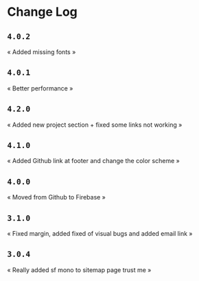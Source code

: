 <!--  
 File: CHANGELOG.md
 Created Date: Saturday October 1st 2022
 -----
 Author: Het
 Contact me: hetp0409@icloud.com
-->

# Change Log

## `4.0.2`

« Added missing fonts »

## `4.0.1`

« Better performance »

## `4.2.0`

« Added new project section + fixed some links not working »

## `4.1.0`

« Added Github link at footer and change the color scheme »

## `4.0.0`

« Moved from Github to Firebase »

## `3.1.0`

« Fixed margin, added fixed of visual bugs and added email link »

## `3.0.4`

« Really added sf mono to sitemap page trust me »

